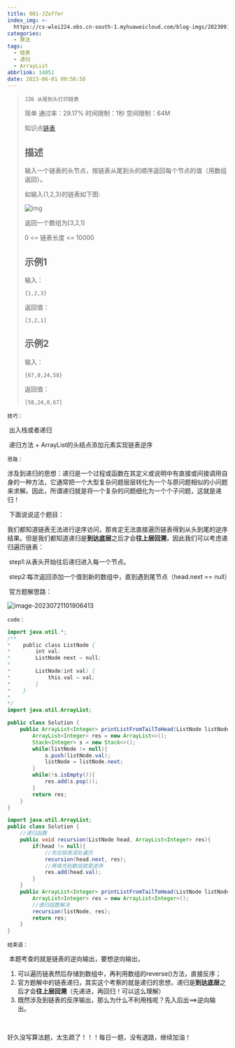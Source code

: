 ```yaml
---
title: 001-JZoffer
index_img: >-
  https://cs-wlei224.obs.cn-south-1.myhuaweicloud.com/blog-imgs/202309111618303.png
categories:
  - 算法
tags:
  - 链表
  - 递归
  - ArrayList
abbrlink: 14851
date: 2023-06-01 09:56:58
---
```


> `JZ6 从尾到头打印链表`
> 
> 简单 通过率：29.17% 时间限制：1秒 空间限制：64M
>
> 知识点[链表](https://www.nowcoder.com/exam/oj/ta?page=1&tpId=13&type=13?tag=580)
>
> ## 描述
>
> 输入一个链表的头节点，按链表从尾到头的顺序返回每个节点的值（用数组返回）。
>
> 如输入{1,2,3}的链表如下图:
>
> ![img](https://uploadfiles.nowcoder.com/images/20210717/557336_1626506480516/103D87B58E565E87DEFA9DD0B822C55F)
>
> 返回一个数组为[3,2,1]
>
> 0 <= 链表长度 <= 10000
>
> ## 示例1
>
> 输入：
>
> ```
>{1,2,3}
> ```
> 
> 返回值：
>
> ```
>[3,2,1]
> ```
> 
> ## 示例2
>
> 输入：
>
> ```
>{67,0,24,58}
> ```
> 
> 返回值：
>
> ```
>[58,24,0,67]
> ```

`技巧：`

​	出入栈或者递归

​	递归方法 + ArrayList的头结点添加元素实现链表逆序

`思路：`

​	涉及到递归的思想：递归是一个过程或函数在其定义或说明中有直接或间接调用自身的一种方法，它通常把一个大型复杂问题层层转化为一个与原问题相似的小问题来求解。因此，所谓递归就是将一个复杂的问题细化为一个个子问题，这就是递归！

​	下面说说这个题目：

​	我们都知道链表无法进行逆序访问，那肯定无法直接遍历链表得到从头到尾的逆序结果。但是我们都知道递归是**到达底层**之后才会**往上层回溯**，因此我们可以考虑递归遍历链表：

​	step1:从表头开始往后递归进入每一个节点。

​	step2:每次返回添加一个值到新的数组中，直到遇到尾节点（head.next == null）

​	官方题解思路：

![image-20230721101906413](https://cdn.jsdelivr.net/gh/wl2o2o/blogCdn/img/202307211019432.png)

`code：`

```java
import java.util.*;
/**
*    public class ListNode {
*        int val;
*        ListNode next = null;
*
*        ListNode(int val) {
*            this.val = val;
*        }
*    }
*
*/
import java.util.ArrayList;

public class Solution {
    public ArrayList<Integer> printListFromTailToHead(ListNode listNode) {
        ArrayList<Integer> res = new ArrayList<>();
        Stack<Integer> s = new Stack<>();
        while(listNode != null){
            s.push(listNode.val);
            listNode = listNode.next;
        }
        while(!s.isEmpty()){
            res.add(s.pop());
        }
        return res;
    }
}
```



```java
import java.util.ArrayList;
public class Solution {
    //递归函数
    public void recursion(ListNode head, ArrayList<Integer> res){ 
        if(head != null){
            //先往链表深处遍历
            recursion(head.next, res); 
            //再填充到数组就是逆序
            res.add(head.val); 
        }
    }
    public ArrayList<Integer> printListFromTailToHead(ListNode listNode) {
        ArrayList<Integer> res = new ArrayList<Integer>();
        //递归函数解决
        recursion(listNode, res);
        return res;
    }
}
```

`结束语：`

​	本题考查的就是链表的逆向输出，要想逆向输出，

1. 可以遍历链表然后存储到数组中，再利用数组的reverse()方法，直接反序；
2. 官方题解中的链表递归，其实这个考察的就是递归的思想，递归是**到达底层**之后才会**往上层回溯**（先递进，再回归！可以这么理解）
3. 既然涉及到链表的反序输出，那么为什么不利用栈呢？先入后出==>逆向输出。

​	

好久没写算法题，太生疏了！！！每日一题，没有退路，继续加油！